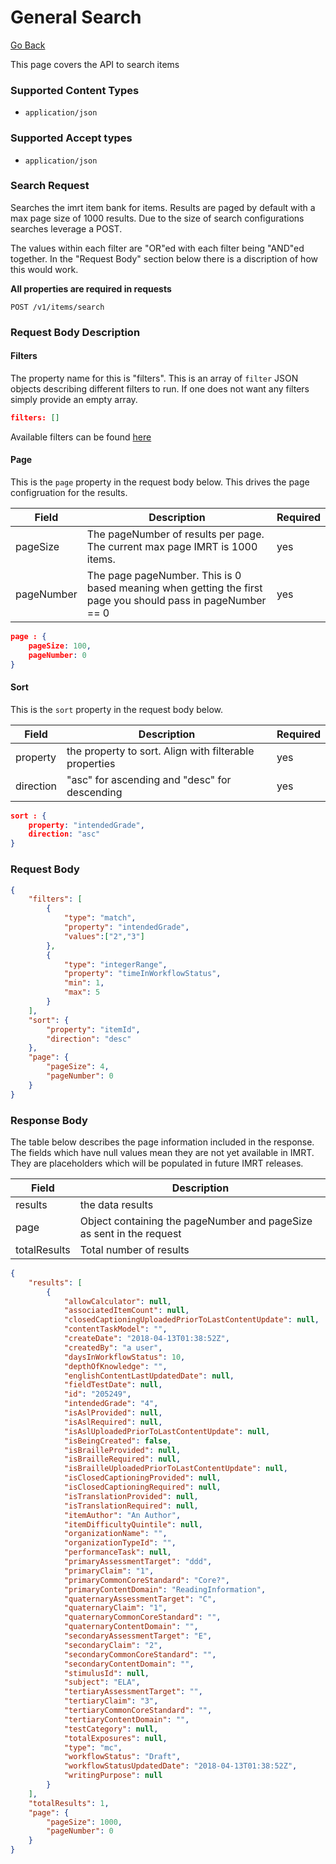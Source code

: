 # General Search

[Go Back](Item_Search_Service_API.md)

This page covers the API to search items

### Supported Content Types

* `application/json`

### Supported Accept types

* `application/json`

### Search Request

Searches the imrt item bank for items.  Results are paged by default with a max page size of 1000 results.  Due to the size of search configurations searches leverage a POST.

The values within each filter are "OR"ed with each filter being "AND"ed together.  In the "Request Body" section below there is a discription of how this would work.

**All properties are required in requests**

`POST /v1/items/search`

### Request Body Description

#### Filters

The property name for this is "filters".  This is an array of `filter` JSON objects describing different filters to run.  If one does not want any filters simply provide an empty array.

```json
filters: []
```

Available filters can be found [here](Filters.md)

#### Page

This is the `page` property in the request body below.  This drives the page configruation for the results.  

| Field | Description | Required | 
| -------- | ----------- | -------- |
| pageSize   | The pageNumber of results per page. The current max page IMRT is 1000 items. | yes
| pageNumber | The page pageNumber.  This is 0 based meaning when getting the first page you should pass in pageNumber == 0| yes

```json
page : {
	pageSize: 100,
	pageNumber: 0
}
```

#### Sort

This is the `sort` property in the request body below. 

| Field | Description | Required | 
| -------- | ----------- | -------- |
| property   | the property to sort.  Align with filterable properties | yes 
| direction | "asc" for ascending and "desc" for descending | yes

```json
sort : {
	property: "intendedGrade",
	direction: "asc"
}
```

### Request Body

```json
{
	"filters": [
		{
			"type": "match",
			"property": "intendedGrade",
			"values":["2","3"]
		},
		{
			"type": "integerRange",
			"property": "timeInWorkflowStatus",
			"min": 1,
			"max": 5
		}
	],
	"sort": {
		"property": "itemId",
		"direction": "desc"
	},
	"page": {
		"pageSize": 4,
		"pageNumber": 0
	}
}
```

### Response Body

The table below describes the page information included in the response.  The fields which have null values mean they are not yet available in IMRT.  They are placeholders which will be populated in future IMRT releases.

| Field | Description | 
| -------- | ----------- | 
| results | the data results |
| page | Object containing the pageNumber and pageSize as sent in the request |
| totalResults | Total number of results |

```json
{
    "results": [
        {
            "allowCalculator": null,
            "associatedItemCount": null,
            "closedCaptioningUploadedPriorToLastContentUpdate": null,
            "contentTaskModel": "",
            "createDate": "2018-04-13T01:38:52Z",
            "createdBy": "a user",
            "daysInWorkflowStatus": 10,
            "depthOfKnowledge": "",
            "englishContentLastUpdatedDate": null,
            "fieldTestDate": null,
            "id": "205249",
            "intendedGrade": "4",
            "isAslProvided": null,
            "isAslRequired": null,
            "isAslUploadedPriorToLastContentUpdate": null,
            "isBeingCreated": false,
            "isBrailleProvided": null,
            "isBrailleRequired": null,
            "isBrailleUploadedPriorToLastContentUpdate": null,
            "isClosedCaptioningProvided": null,
            "isClosedCaptioningRequired": null,
            "isTranslationProvided": null,
            "isTranslationRequired": null,
            "itemAuthor": "An Author",
            "itemDifficultyQuintile": null,
            "organizationName": "",
            "organizationTypeId": "",
            "performanceTask": null,
            "primaryAssessmentTarget": "ddd",
            "primaryClaim": "1",
            "primaryCommonCoreStandard": "Core?",
            "primaryContentDomain": "ReadingInformation",
            "quaternaryAssessmentTarget": "C",
            "quaternaryClaim": "1",
            "quaternaryCommonCoreStandard": "",
            "quaternaryContentDomain": "",
            "secondaryAssessmentTarget": "E",
            "secondaryClaim": "2",
            "secondaryCommonCoreStandard": "",
            "secondaryContentDomain": "",
            "stimulusId": null,
            "subject": "ELA",
            "tertiaryAssessmentTarget": "",
            "tertiaryClaim": "3",
            "tertiaryCommonCoreStandard": "",
            "tertiaryContentDomain": "",
            "testCategory": null,
            "totalExposures": null,
            "type": "mc",
            "workflowStatus": "Draft",
            "workflowStatusUpdatedDate": "2018-04-13T01:38:52Z",
            "writingPurpose": null
        }
    ],
    "totalResults": 1,
    "page": {
        "pageSize": 1000,
        "pageNumber": 0
    }
}
```
